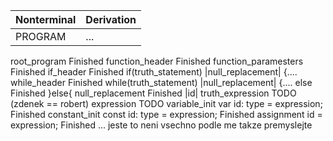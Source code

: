 | Nonterminal | Derivation |
| :---------- | :--------- |
| PROGRAM     | ...        |
root_program Finished
function_header Finished
function_paramesters Finished 
if_header Finished if(truth_statement) |null_replacement| {....
while_header Finished while(truth_statement) |null_replacement| {....
else Finished }else{
null_replacement Finished |id|
truth_expression TODO (zdenek == robert)
expression TODO
variable_init var id: type = expression; Finished
constant_init const id: type = expression; Finished
assignment id = expression; Finished
...
jeste to neni vsechno podle me takze premyslejte

